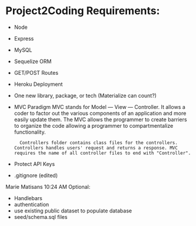 # Project2Coding Requirements:
- Node
- Express
- MySQL
- Sequelize ORM
- GET/POST Routes
- Heroku Deployment
- One new library, package, or tech (Materialize can count?)
- MVC Paradigm
        MVC stands for Model — View — Controller. It allows a coder to factor out the various components of an application and more easily update them. The MVC allows the programmer to create barriers to organize the code allowing a programmer to compartmentalize functionality.

        Controllers folder contains class files for the controllers. Controllers handles users' request and returns a response. MVC requires the name of all controller files to end with "Controller". 

        
- Protect API Keys
- .gitignore (edited) 


Marie Matisans 10:24 AM
Optional:
- Handlebars
- authentication
- use existing public dataset to populate database
- seed/schema.sql files

